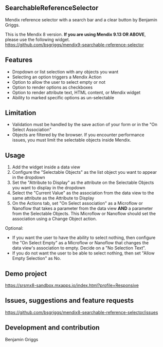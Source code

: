 ## SearchableReferenceSelector

Mendix reference selector with a search bar and a clear button by Benjamin Griggs.  

This is the Mendix 8 version. **If you are using Mendix 9.13 OR ABOVE**, please use the following widget.  
https://github.com/bsgriggs/mendix9-searchable-reference-selector

## Features

-   Dropdown or list selection with any objects you want
-   Selecting an option triggers a Mendix Action
-   Option to allow the user to select empty or not
-   Option to render options as checkboxes
-   Option to render attribute text, HTML content, or Mendix widget 
-   Ability to marked specific options as un-selectable

## Limitation

-   Validation must be handled by the save action of your form or in the "On Select Association"
-   Objects are filtered by the browser. If you encounter performance issues, you must limit the selectable objects inside Mendix.

## Usage

1. Add the widget inside a data view
2. Configure the "Selectable Objects" as the list object you want to appear in the dropdown
3. Set the "Attribute to Display" as the attribute on the Selectable Objects you want to display in the dropdown
4. Select the "Current Value" as the association from the data view to the same attribute as the Attribute to Display
5. On the Actions tab, set "On Select association" as a Microflow or Nanoflow that takes a parameter from the data view
   **AND** a parameter from the Selectable Objects. This Microflow or Nanoflow should set the association using a Change
   Object action.

Optional:

-   If you want the user to have the ability to select nothing, then configure the "On Select Empty" as a Microflow or
    Nanoflow that changes the data view's association to empty. Decide on a "No Selection Text".
-   If you do not want the user to be able to select nothing, then set "Allow Empty Selection" as No.

## Demo project

https://srsmx8-sandbox.mxapps.io/index.html?profile=Responsive

## Issues, suggestions and feature requests

https://github.com/bsgriggs/mendix8-searchable-reference-selector/issues

## Development and contribution

Benjamin Griggs
